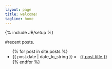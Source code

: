 ```yaml
---
layout: page
title: welcome!
tagline: home 
---
```

{% include JB/setup %}

#recent posts.

<ul class="posts">
  {% for post in site.posts %}
    <li><span>{{ post.date | date_to_string }}</span> &raquo; &nbsp; <a href="{{ BASE_PATH }}{{ post.url }}">{{ post.title }}</a></li>
  {% endfor %}
</ul>

